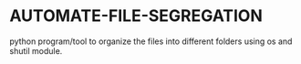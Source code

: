 # AUTOMATE-FILE-SEGREGATION
python program/tool to organize the files into different folders using os and shutil module.
